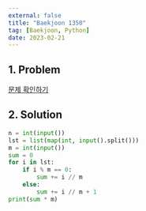 ```yaml
---
external: false
title: "Baekjoon 1350"
tag: [Baekjoon, Python]
date: 2023-02-21
---
```


## 1. Problem

[문제 확인하기](https://www.acmicpc.net/problem/1350)

## 2. Solution

```python
n = int(input())
lst = list(map(int, input().split()))
m = int(input())
sum = 0
for i in lst:
    if i % m == 0:
        sum += i // m
    else:
        sum += i // m + 1
print(sum * m)
```

